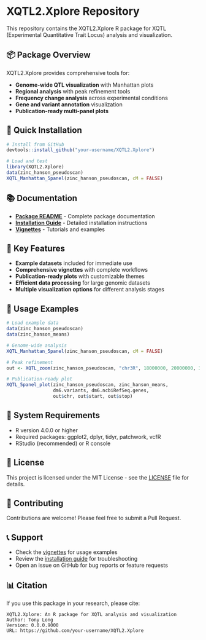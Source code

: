 # XQTL2.Xplore Repository

This repository contains the XQTL2.Xplore R package for XQTL (Experimental Quantitative Trait Locus) analysis and visualization.

## 📦 Package Overview

XQTL2.Xplore provides comprehensive tools for:
- **Genome-wide QTL visualization** with Manhattan plots
- **Regional analysis** with peak refinement tools
- **Frequency change analysis** across experimental conditions
- **Gene and variant annotation** visualization
- **Publication-ready multi-panel plots**

## 🚀 Quick Installation

```r
# Install from GitHub
devtools::install_github("your-username/XQTL2.Xplore")

# Load and test
library(XQTL2.Xplore)
data(zinc_hanson_pseudoscan)
XQTL_Manhattan_5panel(zinc_hanson_pseudoscan, cM = FALSE)
```

## 📚 Documentation

- **[Package README](README.md)** - Complete package documentation
- **[Installation Guide](INSTALL.md)** - Detailed installation instructions
- **[Vignettes](vignettes/)** - Tutorials and examples

## 🎯 Key Features

- **Example datasets** included for immediate use
- **Comprehensive vignettes** with complete workflows
- **Publication-ready plots** with customizable themes
- **Efficient data processing** for large genomic datasets
- **Multiple visualization options** for different analysis stages

## 📖 Usage Examples

```r
# Load example data
data(zinc_hanson_pseudoscan)
data(zinc_hanson_means)

# Genome-wide analysis
XQTL_Manhattan_5panel(zinc_hanson_pseudoscan, cM = FALSE)

# Peak refinement
out <- XQTL_zoom(zinc_hanson_pseudoscan, "chr3R", 18000000, 20000000, 3, 3)

# Publication-ready plot
XQTL_5panel_plot(zinc_hanson_pseudoscan, zinc_hanson_means, 
                 dm6.variants, dm6.ncbiRefSeq.genes, 
                 out$chr, out$start, out$stop)
```

## 🔧 System Requirements

- R version 4.0.0 or higher
- Required packages: ggplot2, dplyr, tidyr, patchwork, vcfR
- RStudio (recommended) or R console

## 📄 License

This project is licensed under the MIT License - see the [LICENSE](LICENSE) file for details.

## 🤝 Contributing

Contributions are welcome! Please feel free to submit a Pull Request.

## 📞 Support

- Check the [vignettes](vignettes/) for usage examples
- Review the [installation guide](INSTALL.md) for troubleshooting
- Open an issue on GitHub for bug reports or feature requests

## 📊 Citation

If you use this package in your research, please cite:

```
XQTL2.Xplore: An R package for XQTL analysis and visualization
Author: Tony Long
Version: 0.0.0.9000
URL: https://github.com/your-username/XQTL2.Xplore
``` 
